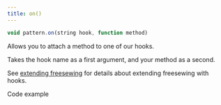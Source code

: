 ```yaml
---
title: on()
---
```


```js
void pattern.on(string hook, function method)
``` 

Allows you to attach a method to one of our hooks. 

Takes the hook name as a first argument, and your method as a second.

See [extending freesewing](/extend/) for details about extending freesewing with hooks.

<Fixme>Code example</Fixme>
